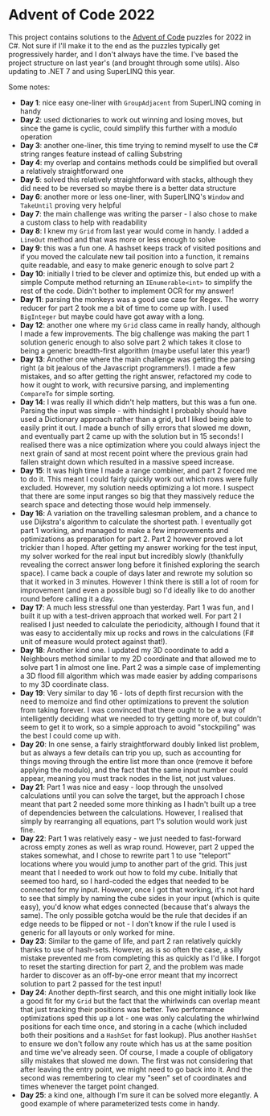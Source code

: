 # Advent of Code 2022

This project contains solutions to the [Advent of Code](https://adventofcode.com/) puzzles for 2022 in C#. Not sure if I'll make it to the end as the puzzles typically get progressively harder, and I don't always have the time. I've based the project structure on last year's (and brought through some utils). Also updating to .NET 7 and using SuperLINQ this year.


Some notes:
- **Day 1**: nice easy one-liner with `GroupAdjacent` from SuperLINQ coming in handy
- **Day 2**: used dictionaries to work out winning and losing moves, but since the game is cyclic, could simplify this further with a modulo operation
- **Day 3**: another one-liner, this time trying to remind myself to use the C# string ranges feature instead of calling Substring
- **Day 4**: my overlap and contains methods could be simplified but overall a relatively straightforward one
- **Day 5**: solved this relatively straightforward with stacks, although they did need to be reversed so maybe there is a better data structure
- **Day 6**: another more or less one-liner, with SuperLINQ's `Window` and `TakeUntil` proving very helpful
- **Day 7**: the main challenge was writing the parser - I also chose to make a custom class to help with readability
- **Day 8**: I knew my `Grid` from last year would come in handy. I added a `LineOut` method and that was more or less enough to solve
- **Day 9**: this was a fun one. A hashset keeps track of visited positions and if you moved the calculate new tail position into a function, it remains quite readable, and easy to make generic enough to solve part 2
- **Day 10**: initially I tried to be clever and optimize this, but ended up with a simple Compute method returning an `IEnumerable<int>` to simplify the rest of the code. Didn't bother to implement OCR for my answer!
- **Day 11**: parsing the monkeys was a good use case for Regex. The worry reducer for part 2 took me a bit of time to come up with. I used `BigInteger` but maybe could have got away with a long.
- **Day 12**: another one where my `Grid` class came in really handy, although I made a few improvements. The big challenge was making the part 1 solution generic enough to also solve part 2 which takes it close to being a generic breadth-first algorithm (maybe useful later this year!)
- **Day 13**: Another one where the main challenge was getting the parsing right (a bit jealous of the Javascript programmers!). I made a few mistakes, and so after getting the right answer, refactored my code to how it ought to work, with recursive parsing, and implementing `CompareTo` for simple sorting.
- **Day 14**: I was really ill which didn't help matters, but this was a fun one. Parsing the input was simple - with hindsight I probably should have used a Dictionary approach rather than a grid, but I liked being able to easily print it out. I made a bunch of silly errors that slowed me down, and eventually part 2 came up with the solution but in 15 seconds! I realised there was a nice optimization where you could always inject the next grain of sand at most recent point where the previous grain had fallen straight down which resulted in a massive speed increase.
- **Day 15**: It was high time I made a range combiner, and part 2 forced me to do it. This meant I could fairly quickly work out which rows were fully excluded. However, my solution needs optimizing a lot more. I suspect that there are some input ranges so big that they massively reduce the search space and detecting those would help immensely.
- **Day 16**: A variation on the travelling salesman problem, and a chance to use Dijkstra's algorithm to calculate the shortest path. I eventually got part 1 working, and managed to make a few improvements and optimizations as preparation for part 2. Part 2 however proved a lot trickier than I hoped. After getting my answer working for the test input, my solver worked for the real input but incredibly slowly (thankfully revealing the correct answer long before it finished exploring the search space). I came back a couple of days later and rewrote my solution so that it worked in 3 minutes. However I think there is still a lot of room for improvement (and even a possible bug) so I'd ideally like to do another round before calling it a day.
- **Day 17**: A much less stressful one than yesterday. Part 1 was fun, and I built it up with a test-driven approach that worked well. For part 2 I realised I just needed to calculate the periodicity, although I found that it was easy to accidentally mix up rocks and rows in the calculations (F# unit of measure would protect against that!).
- **Day 18**: Another kind one. I updated my 3D coordinate to add a Neighbours method similar to my 2D coordinate and that allowed me to solve part 1 in almost one line. Part 2 was a simple case of implementing a 3D flood fill algorithm which was made easier by adding comparisons to my 3D coordinate class.
- **Day 19**: Very similar to day 16 - lots of depth first recursion with the need to memoize and find other optimizations to prevent the solution from taking forever. I was convinced that there ought to be a way of intelligently deciding what we needed to try getting more of, but couldn't seem to get it to work, so a simple approach to avoid "stockpiling" was the best I could come up with.
- **Day 20**: In one sense, a fairly straightforward doubly linked list problem, but as always a few details can trip you up, such as accounting for things moving through the entire list more than once (remove it before applying the modulo), and the fact that the same input number could appear, meaning you must track nodes in the list, not just values.
- **Day 21**: Part 1 was nice and easy - loop through the unsolved calculations until you can solve the target, but the approach I chose meant that part 2 needed some more thinking as I hadn't built up a tree of dependencies between the calculations. However, I realised that simply by rearranging all equations, part 1's solution would work just fine.
- **Day 22**: Part 1 was relatively easy - we just needed to fast-forward across empty zones as well as wrap round. However, part 2 upped the stakes somewhat, and I chose to rewrite part 1 to use "teleport" locations where you would jump to another part of the grid. This just meant that I needed to work out how to fold my cube. Initially that seemed too hard, so I hard-coded the edges that needed to be connected for my input. However, once I got that working, it's not hard to see that simply by naming the cube sides in your input (which is quite easy), you'd know what edges connected (because that's always the same). The only possible gotcha would be the rule that decides if an edge needs to be flipped or not - I don't know if the rule I used is generic for all layouts or only worked for mine.
- **Day 23**: Similar to the game of life, and part 2 ran relatively quickly thanks to use of hash-sets. However, as is so often the case, a silly mistake prevented me from completing this as quickly as I'd like. I forgot to reset the starting direction for part 2, and the problem was made harder to discover as an off-by-one error meant that my incorrect solution to part 2 passed for the test input!
- **Day 24**: Another depth-first search, and this one might initially look like a good fit for my `Grid` but the fact that the whirlwinds can overlap meant that just tracking their positions was better. Two performance optimizations sped this up a lot - one was only calculating the whirlwind positions for each time once, and storing in a cache (which included both their positions and a `HashSet` for fast lookup). Plus another `HashSet` to ensure we don't follow any route which has us at the same position and time we've already seen. Of course, I made a couple of obligatory silly mistakes that slowed me down. The first was not considering that after leaving the entry point, we might need to go back into it. And the second was remembering to clear my "seen" set of coordinates and times whenever the target point changed.
- **Day 25**: a kind one, although I'm sure it can be solved more elegantly. A good example of where parameterized tests come in handy.